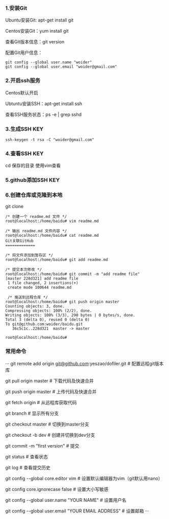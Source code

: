 ### 1.安装Git
Ubuntu安装Git: apt-get install git

Centos安装Git：yum install git

查看Git版本信息：git version

配置Git用户信息：
```
git config --global user.name "woider"
git config --global user.email "woider@gmail.com" 
```
### 2.开启ssh服务
Centos默认开启

Ubtuntu安装SSH：apt-get install ssh

查看SSH服务状态：ps -e | grep sshd
### 3.生成SSH KEY
``` 
ssh-keygen -t rsa -C "woider@gmail.com" 
```
### 4.查看SSH KEY
cd 保存的目录 使用vim查看
### 5.github添加SSH KEY
### 6.创建仓库或克隆到本地
git clone
```
/* 创建一个 readme.md 文件 */
root@localhost:/home/baidu# vim readme.md

/* 输出 readme.md 文件内容 */
root@localhost:/home/baidu# cat readme.md 
Git关联GitHub
=============

/* 将文件添加到暂存区 */
root@localhost:/home/baidu# git add readme.md 

/* 提交本次修改 */
root@localhost:/home/baidu# git commit -m "add readme file"
[master 228d321] add readme file
 1 file changed, 2 insertions(+)
 create mode 100644 readme.md
 
 /* 推送到远程仓库 */
root@localhost:/home/baidu# git push origin master
Counting objects: 3, done.
Compressing objects: 100% (2/2), done.
Writing objects: 100% (3/3), 290 bytes | 0 bytes/s, done.
Total 3 (delta 0), reused 0 (delta 0)
To git@github.com:woider/baidu.git
   36c5c1c..228d321  master -> master

root@localhost:/home/baidu#
```
### 常用命令
···
git remote add origin git@github.com:yeszao/dofiler.git         # 配置远程git版本库

git pull origin master                                          # 下载代码及快速合并

git push origin master                                          # 上传代码及快速合并

git fetch origin                                                # 从远程库获取代码

 

git branch                                                      # 显示所有分支

git checkout master                                             # 切换到master分支

git checkout -b dev                                             # 创建并切换到dev分支

git commit -m "first version"                                   # 提交

 

git status                                                      # 查看状态

git log                                                         # 查看提交历史

 

git config --global core.editor vim                             # 设置默认编辑器为vim（git默认用nano）

git config core.ignorecase false                                # 设置大小写敏感

git config --global user.name "YOUR NAME"                       # 设置用户名

git config --global user.email "YOUR EMAIL ADDRESS"             # 设置邮箱
···

